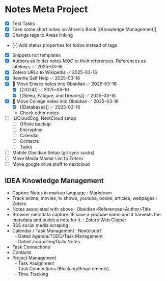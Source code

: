 # Notes Meta Project
- [x] Test Tasks
- [x] Take some short notes on Ahren's Book [[Knowledge Management]]
- [x] Change tags to Areas linking
- [-] Add status properties for todos instead of tags
- [x] Snippets not templates
- [x] Authors as folder notes MOC to their references. References as citekeys. ✅ 2025-03-16
- [x] Zotero URLs to Wikipedia ✅ 2025-03-16
- [x] Rewrite Self Help ✅ 2025-03-16
- [x] 🔼 Move Emacs notes into Obsidian ✅ 2025-03-16
	- [x] [[2024]] ✅ 2025-03-16
	- [x] [[Sleep, Fatigue, and Dreams]] ✅ 2025-03-16
- [x] 🔼 Move College notes into Obsidian ✅ 2025-03-16
	- [x] [[Databases]] ✅ 2025-03-16
	- Check other notes
- [ ] :LiCloudCog: NextCloud setup
	- [ ] Offsite backup
	- [ ] Encryption
	- [ ] Calendar
	- [ ] Contacts
	- [ ] Tasks
- [ ] Mobile Obsidian Setup (git sync sucks)
- [ ] Move Media Master List to Zotero  
- [ ] Move google drive stuff to nextcloud
## IDEA Knowledge Management
- Capture Notes in markup language : Markdown
- Track anime, movies, tv shows, youtube, books, articles, webpages : Zotero
- Notes associated with above : Obsidian>References>Author>Title
- Browser metadata capture. IE save a youtube video and it harvests the metadata and builds a note for it. : Zotero Web Clipper
- RSS social media scraping :
- Calendar / Task Management : Nextcloud?  
  - Dated Agenda/TODO/Task Management  
  - Dated Journaling/Daily Notes
- Task Connections
- Contacts
- Project Management  
  - Task Assignment  
  - Task Connections (Blocking/Requirements)  
  - Time Tracking
